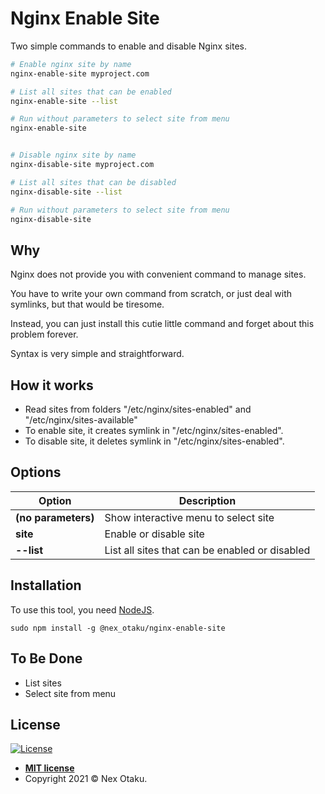 # Nginx Enable Site

Two simple commands to enable and disable Nginx sites.

```bash
# Enable nginx site by name
nginx-enable-site myproject.com

# List all sites that can be enabled
nginx-enable-site --list

# Run without parameters to select site from menu
nginx-enable-site


# Disable nginx site by name
nginx-disable-site myproject.com

# List all sites that can be disabled
nginx-disable-site --list

# Run without parameters to select site from menu
nginx-disable-site

```

## Why

Nginx does not provide you with convenient command to manage sites.

You have to write your own command from scratch, or just deal with symlinks, but that would be tiresome.

Instead, you can just install this cutie little command and forget about this problem forever.

Syntax is very simple and straightforward.

## How it works

 - Read sites from folders "/etc/nginx/sites-enabled" and "/etc/nginx/sites-available"
 - To enable site, it creates symlink in "/etc/nginx/sites-enabled".
 - To disable site, it deletes symlink in "/etc/nginx/sites-enabled".

## Options

Option | Description
--- | ---
**(no parameters)** | Show interactive menu to select site
**site** | Enable or disable site
**--list** | List all sites that can be enabled or disabled

## Installation

To use this tool, you need [NodeJS](https://nodejs.org/).

```
sudo npm install -g @nex_otaku/nginx-enable-site
```

## To Be Done

 - List sites
 - Select site from menu  


## License

[![License](http://img.shields.io/:license-mit-blue.svg?style=flat-square)](http://badges.mit-license.org)

- **[MIT license](http://opensource.org/licenses/mit-license.php)**
- Copyright 2021 © Nex Otaku.
